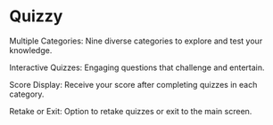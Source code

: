 # Quizzy
Multiple Categories: Nine diverse categories to explore and test your knowledge.

Interactive Quizzes: Engaging questions that challenge and entertain.

Score Display: Receive your score after completing quizzes in each category.

Retake or Exit: Option to retake quizzes or exit to the main screen.
